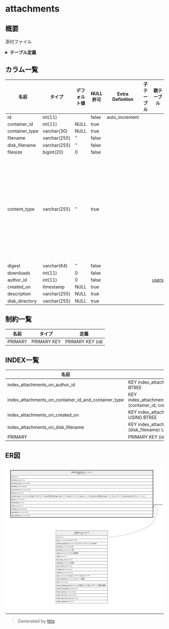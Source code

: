 # attachments

## 概要

添付ファイル

<details>
<summary><strong>テーブル定義</strong></summary>

```sql
CREATE TABLE `attachments` (
  `id` int(11) NOT NULL AUTO_INCREMENT,
  `container_id` int(11) DEFAULT NULL,
  `container_type` varchar(30) DEFAULT NULL,
  `filename` varchar(255) NOT NULL DEFAULT '',
  `disk_filename` varchar(255) NOT NULL DEFAULT '',
  `filesize` bigint(20) NOT NULL DEFAULT 0,
  `content_type` varchar(255) DEFAULT '',
  `digest` varchar(64) NOT NULL DEFAULT '',
  `downloads` int(11) NOT NULL DEFAULT 0,
  `author_id` int(11) NOT NULL DEFAULT 0,
  `created_on` timestamp NULL DEFAULT NULL,
  `description` varchar(255) DEFAULT NULL,
  `disk_directory` varchar(255) DEFAULT NULL,
  PRIMARY KEY (`id`),
  KEY `index_attachments_on_author_id` (`author_id`),
  KEY `index_attachments_on_created_on` (`created_on`),
  KEY `index_attachments_on_container_id_and_container_type` (`container_id`,`container_type`),
  KEY `index_attachments_on_disk_filename` (`disk_filename`)
) ENGINE=InnoDB DEFAULT CHARSET=utf8mb4
```

</details>

## カラム一覧

| 名前             | タイプ          | デフォルト値       | NULL許可   | Extra Definition | 子テーブル      | 親テーブル             | コメント                                                                                                                                                                                     |
| -------------- | ------------ | ------------ | -------- | ---------------- | ---------- | ----------------- | ---------------------------------------------------------------------------------------------------------------------------------------------------------------------------------------- |
| id             | int(11)      |              | false    | auto_increment   |            |                   |                                                                                                                                                                                          |
| container_id   | int(11)      | NULL         | true     |                  |            |                   |                                                                                                                                                                                          |
| container_type | varchar(30)  | NULL         | true     |                  |            |                   |                                                                                                                                                                                          |
| filename       | varchar(255) | ''           | false    |                  |            |                   |                                                                                                                                                                                          |
| disk_filename  | varchar(255) | ''           | false    |                  |            |                   |                                                                                                                                                                                          |
| filesize       | bigint(20)   | 0            | false    |                  |            |                   |                                                                                                                                                                                          |
| content_type   | varchar(255) | ''           | true     |                  |            |                   | Project:プロジェクト<br>Issue:文書<br>WikiPage: Wikiページ<br>Version:バージョン<br>News:ニュース<br>Document:文書<br>Message:フォーラムメッセージ<br>CustomValue:カスタムフィールド<br>                                          |
| digest         | varchar(64)  | ''           | false    |                  |            |                   |                                                                                                                                                                                          |
| downloads      | int(11)      | 0            | false    |                  |            |                   |                                                                                                                                                                                          |
| author_id      | int(11)      | 0            | false    |                  |            | [users](users.md) |                                                                                                                                                                                          |
| created_on     | timestamp    | NULL         | true     |                  |            |                   |                                                                                                                                                                                          |
| description    | varchar(255) | NULL         | true     |                  |            |                   |                                                                                                                                                                                          |
| disk_directory | varchar(255) | NULL         | true     |                  |            |                   |                                                                                                                                                                                          |

## 制約一覧

| 名前      | タイプ         | 定義               |
| ------- | ----------- | ---------------- |
| PRIMARY | PRIMARY KEY | PRIMARY KEY (id) |

## INDEX一覧

| 名前                                                   | 定義                                                                                                  |
| ---------------------------------------------------- | --------------------------------------------------------------------------------------------------- |
| index_attachments_on_author_id                       | KEY index_attachments_on_author_id (author_id) USING BTREE                                          |
| index_attachments_on_container_id_and_container_type | KEY index_attachments_on_container_id_and_container_type (container_id, container_type) USING BTREE |
| index_attachments_on_created_on                      | KEY index_attachments_on_created_on (created_on) USING BTREE                                        |
| index_attachments_on_disk_filename                   | KEY index_attachments_on_disk_filename (disk_filename) USING BTREE                                  |
| PRIMARY                                              | PRIMARY KEY (id) USING BTREE                                                                        |

## ER図

![er](attachments.svg)

---

> Generated by [tbls](https://github.com/k1LoW/tbls)
